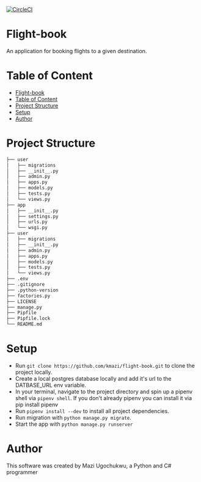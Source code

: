 [![CircleCI](https://circleci.com/gh/kmazi/flight-book.svg?style=svg)](https://circleci.com/gh/kmazi/flight-book)

# Flight-book
An application for booking flights to a given destination.

# Table of Content
- [Flight-book](#flight-book)
- [Table of Content](#table-of-content)
- [Project Structure](#project-structure)
- [Setup](#setup)
- [Author](#author)

# Project Structure
```bash
├── user
│   ├── migrations
│   ├── __init__.py
│   ├── admin.py
│   ├── apps.py
│   ├── models.py
│   ├── tests.py
│   └── views.py
├── app
│   ├── __init__.py
│   ├── settings.py
│   ├── urls.py
│   └── wsgi.py
├── user
│   ├── migrations
│   ├── __init__.py
│   ├── admin.py
│   ├── apps.py
│   ├── models.py
│   ├── tests.py
│   └── views.py
├── .env
├── .gitignore
├── .python-version
├── factories.py
├── LICENSE
├── manage.py
├── Pipfile
├── Pipfile.lock
└── README.md
```

# Setup
 - Run `git clone https://github.com/kmazi/flight-book.git` to clone the project locally.
 - Create a local postgres database locally and add it's url to the DATBASE_URL env variable.
 - In your terminal, navigate to the project directory and spin up a pipenv shell via `pipenv shell`. If you don't already pipenv you can install it via pip install pipenv
 - Run `pipenv install --dev` to install all project dependencies.
 - Run migration with `python manage.py migrate`.
 - Start the app with `python manage.py runserver`

# Author
This software was created by Mazi Ugochukwu, a Python and C# programmer